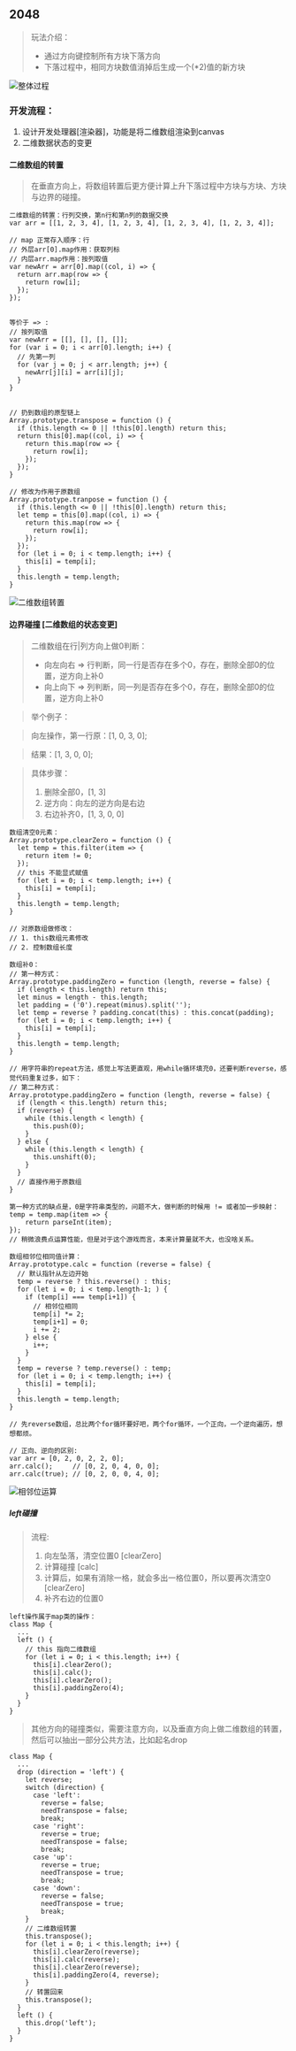 ## 2048

> 玩法介绍：
> * 通过方向键控制所有方块下落方向
> * 下落过程中，相同方块数值消掉后生成一个(*2)值的新方块

![整体过程](https://github.com/imwng/demo/blob/master/imgs/2048.png)

### 开发流程：
1. 设计开发处理器[渲染器]，功能是将二维数组渲染到canvas
2. 二维数据状态的变更

#### 二维数组的转置
> 在垂直方向上，将数组转置后更方便计算上升下落过程中方块与方块、方块与边界的碰撞。
```
二维数组的转置：行列交换，第n行和第n列的数据交换
var arr = [[1, 2, 3, 4], [1, 2, 3, 4], [1, 2, 3, 4], [1, 2, 3, 4]];

// map 正常存入顺序：行
// 外层arr[0].map作用：获取列标
// 内层arr.map作用：按列取值
var newArr = arr[0].map((col, i) => {
  return arr.map(row => {
    return row[i];
  });
});


等价于 => :
// 按列取值
var newArr = [[], [], [], []];
for (var i = 0; i < arr[0].length; i++) {
  // 先第一列
  for (var j = 0; j < arr.length; j++) {
    newArr[j][i] = arr[i][j];
  }
}


// 扔到数组的原型链上
Array.prototype.transpose = function () {
  if (this.length <= 0 || !this[0].length) return this;
  return this[0].map((col, i) => {
    return this.map(row => {
      return row[i];
    });
  });
}

// 修改为作用于原数组
Array.prototype.tranpose = function () {
  if (this.length <= 0 || !this[0].length) return this;
  let temp = this[0].map((col, i) => {
    return this.map(row => {
      return row[i];
    });
  });
  for (let i = 0; i < temp.length; i++) {
    this[i] = temp[i];
  }
  this.length = temp.length;
}
```
![二维数组转置](https://github.com/imwng/demo/blob/master/imgs/2048_转置.png)


#### 边界碰撞 [二维数组的状态变更]
> 二维数组在行|列方向上做0判断：
> * 向左向右 => 行判断，同一行是否存在多个0，存在，删除全部0的位置，逆方向上补0
> * 向上向下 => 列判断，同一列是否存在多个0，存在，删除全部0的位置，逆方向上补0

> 举个例子：

> 向左操作，第一行原：[1, 0, 3, 0];

> 结果：[1, 3, 0, 0];

> 具体步骤：
> 1. 删除全部0，[1, 3]
> 2. 逆方向：向左的逆方向是右边
> 3. 右边补齐0，[1, 3, 0, 0]

```
数组清空0元素：
Array.prototype.clearZero = function () {
  let temp = this.filter(item => {
    return item != 0;
  });
  // this 不能显式赋值
  for (let i = 0; i < temp.length; i++) {
    this[i] = temp[i];
  }
  this.length = temp.length;
}

// 对原数组做修改：
// 1. this数组元素修改
// 2. 控制数组长度
```

```
数组补0：
// 第一种方式：
Array.prototype.paddingZero = function (length, reverse = false) {
  if (length < this.length) return this;
  let minus = length - this.length;
  let padding = ('0').repeat(minus).split('');
  let temp = reverse ? padding.concat(this) : this.concat(padding);
  for (let i = 0; i < temp.length; i++) {
    this[i] = temp[i];
  }
  this.length = temp.length;
}

// 用字符串的repeat方法，感觉上写法更直观，用while循环填充0，还要判断reverse，感觉代码重复过多，如下：
// 第二种方式：
Array.prototype.paddingZero = function (length, reverse = false) {
  if (length < this.length) return this;
  if (reverse) {
    while (this.length < length) {
      this.push(0);
    }
  } else {
    while (this.length < length) {
      this.unshift(0);
    }
  }
  // 直接作用于原数组
}

第一种方式的缺点是，0是字符串类型的，问题不大，做判断的时候用 != 或者加一步映射：
temp = temp.map(item => {
 	return parseInt(item);
});
// 稍微浪费点运算性能，但是对于这个游戏而言，本来计算量就不大，也没啥关系。
```

```
数组相邻位相同值计算：
Array.prototype.calc = function (reverse = false) {
  // 默认指针从左边开始
  temp = reverse ? this.reverse() : this;
  for (let i = 0; i < temp.length-1; ) {
    if (temp[i] === temp[i+1]) {
      // 相邻位相同
      temp[i] *= 2;
      temp[i+1] = 0;
      i += 2;
    } else {
      i++;
    }
  }
  temp = reverse ? temp.reverse() : temp;
  for (let i = 0; i < temp.length; i++) {
    this[i] = temp[i];
  }
  this.length = temp.length;
}

// 先reverse数组，总比两个for循环要好吧，两个for循环，一个正向，一个逆向遍历，想想都烦。

// 正向、逆向的区别:
var arr = [0, 2, 0, 2, 2, 0];
arr.calc();     // [0, 2, 0, 4, 0, 0];
arr.calc(true); // [0, 2, 0, 0, 4, 0];
```
![相邻位运算](https://github.com/imwng/demo/blob/master/imgs/2048_calc运算.png)

##### left碰撞
> 流程:
> 1. 向左坠落，清空位置0 [clearZero]
> 2. 计算碰撞 [calc]
> 3. 计算后，如果有消除一格，就会多出一格位置0，所以要再次清空0 [clearZero]
> 4. 补齐右边的位置0

```
left操作属于map类的操作：
class Map {
  ...
  left () {
    // this 指向二维数组
    for (let i = 0; i < this.length; i++) {
      this[i].clearZero();
      this[i].calc();
      this[i].clearZero();
      this[i].paddingZero(4);
    }
  }
}
```
> 其他方向的碰撞类似，需要注意方向，以及垂直方向上做二维数组的转置，然后可以抽出一部分公共方法，比如起名drop

```
class Map {
  ...
  drop (direction = 'left') {
    let reverse;
    switch (direction) {
      case 'left':
        reverse = false;
        needTranspose = false;
        break;
      case 'right':
        reverse = true;
        needTranspose = false;
        break;
      case 'up':
        reverse = true;
        needTranspose = true;
        break;
      case 'down':
        reverse = false;
        needTranspose = true;
        break;
    }
    // 二维数组转置
    this.transpose();
    for (let i = 0; i < this.length; i++) {
      this[i].clearZero(reverse);
      this[i].calc(reverse);
      this[i].clearZero(reverse);
      this[i].paddingZero(4, reverse);
    }
    // 转置回来
    this.transpose();
  }
  left () {
    this.drop('left');
  }
}
```
